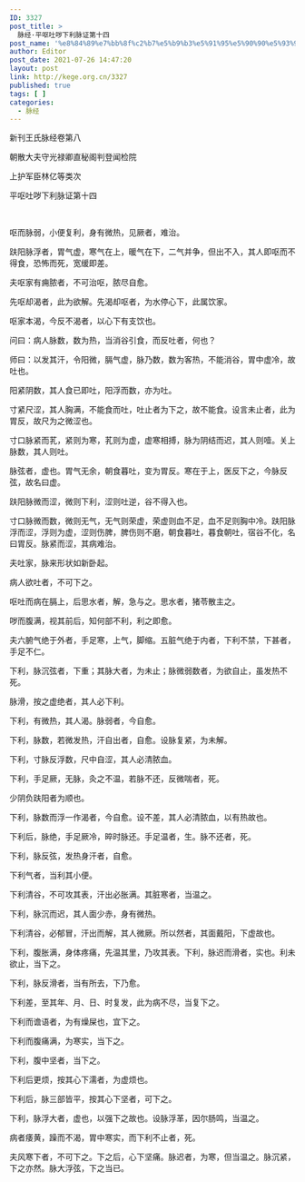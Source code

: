 ```yaml
---
ID: 3327
post_title: >
  脉经·平呕吐哕下利脉证第十四
post_name: '%e8%84%89%e7%bb%8f%c2%b7%e5%b9%b3%e5%91%95%e5%90%90%e5%93%95%e4%b8%8b%e5%88%a9%e8%84%89%e8%af%81%e7%ac%ac%e5%8d%81%e5%9b%9b'
author: Editor
post_date: 2021-07-26 14:47:20
layout: post
link: http://kege.org.cn/3327
published: true
tags: [ ]
categories:
  - 脉经
---
```

新刊王氏脉经卷第八

朝散大夫守光禄卿直秘阁判登闻检院

上护军臣林亿等类次

平呕吐哕下利脉证第十四

&nbsp;
<p class="content">呕而脉弱，小便复利，身有微热，见厥者，难治。</p>
<p class="content">趺阳脉浮者，胃气虚，寒气在上，暖气在下，二气并争，但出不入，其人即呕而不得食，恐怖而死，宽缓即差。</p>
<p class="content">夫呕家有痈脓者，不可治呕，脓尽自愈。</p>
<p class="content">先呕却渴者，此为欲解。先渴却呕者，为水停心下，此属饮家。</p>
<p class="content">呕家本渴，今反不渴者，以心下有支饮也。</p>
<p class="content">问曰：病人脉数，数为热，当消谷引食，而反吐者，何也？</p>
<p class="content">师曰：以发其汗，令阳微，膈气虚，脉乃数，数为客热，不能消谷，胃中虚冷，故吐也。</p>
<p class="content">阳紧阴数，其人食已即吐，阳浮而数，亦为吐。</p>
<p class="content">寸紧尺涩，其人胸满，不能食而吐，吐止者为下之，故不能食。设言未止者，此为胃反，故尺为之微涩也。</p>
<p class="content">寸口脉紧而芤，紧则为寒，芤则为虚，虚寒相搏，脉为阴结而迟，其人则噎。关上脉数，其人则吐。</p>
<p class="content">脉弦者，虚也。胃气无余，朝食暮吐，变为胃反。寒在于上，医反下之，今脉反弦，故名曰虚。</p>
<p class="content">趺阳脉微而涩，微则下利，涩则吐逆，谷不得入也。</p>
<p class="content">寸口脉微而数，微则无气，无气则荣虚，荣虚则血不足，血不足则胸中冷。趺阳脉浮而涩，浮则为虚，涩则伤脾，脾伤则不磨，朝食暮吐，暮食朝吐，宿谷不化，名曰胃反。脉紧而涩，其病难治。</p>
<p class="content">夫吐家，脉来形状如新卧起。</p>
<p class="content">病人欲吐者，不可下之。</p>
<p class="content">呕吐而病在膈上，后思水者，解，急与之。思水者，猪苓散主之。</p>
<p class="content">哕而腹满，视其前后，知何部不利，利之即愈。</p>
<p class="content">夫六腑气绝于外者，手足寒，上气，脚缩。五脏气绝于内者，下利不禁，下甚者，手足不仁。</p>
<p class="content">下利，脉沉弦者，下重；其脉大者，为未止；脉微弱数者，为欲自止，虽发热不死。</p>
<p class="content">脉滑，按之虚绝者，其人必下利。</p>
<p class="content">下利，有微热，其人渴。脉弱者，今自愈。</p>
<p class="content">下利，脉数，若微发热，汗自出者，自愈。设脉复紧，为未解。</p>
<p class="content">下利，寸脉反浮数，尺中自涩，其人必清脓血。</p>
<p class="content">下利，手足厥，无脉，灸之不温，若脉不还，反微喘者，死。</p>
<p class="content">少阴负趺阳者为顺也。</p>
<p class="content">下利，脉数而浮<span class="emphasis_small">一作渴</span>者，今自愈。设不差，其人必清脓血，以有热故也。</p>
<p class="content">下利后，脉绝，手足厥冷，晬时脉还。手足温者，生。脉不还者，死。</p>
<p class="content">下利，脉反弦，发热身汗者，自愈。</p>
<p class="content">下利气者，当利其小便。</p>
<p class="content">下利清谷，不可攻其表，汗出必胀满。其脏寒者，当温之。</p>
<p class="content">下利，脉沉而迟，其人面少赤，身有微热。</p>
<p class="content">下利清谷，必郁冒，汗出而解，其人微厥。所以然者，其面戴阳，下虚故也。</p>
<p class="content">下利，腹胀满，身体疼痛，先温其里，乃攻其表。下利，脉迟而滑者，实也。利未欲止，当下之。</p>
<p class="content">下利，脉反滑者，当有所去，下乃愈。</p>
<p class="content">下利差，至其年、月、日、时复发，此为病不尽，当复下之。</p>
<p class="content">下利而谵语者，为有燥屎也，宜下之。</p>
<p class="content">下利而腹痛满，为寒实，当下之。</p>
<p class="content">下利，腹中坚者，当下之。</p>
<p class="content">下利后更烦，按其心下濡者，为虚烦也。</p>
<p class="content">下利后，脉三部皆平，按其心下坚者，可下之。</p>
<p class="content">下利，脉浮大者，虚也，以强下之故也。设脉浮革，因尔肠鸣，当温之。</p>
<p class="content">病者痿黄，躁而不渴，胃中寒实，而下利不止者，死。</p>
<p class="content">夫风寒下者，不可下之。下之后，心下坚痛。脉迟者，为寒，但当温之。脉沉紧，下之亦然。脉大浮弦，下之当已。</p>